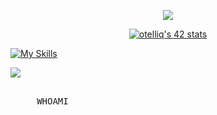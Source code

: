 </p>
<p align="center">  
<img src ="https://user-images.githubusercontent.com/74038190/212284136-03988914-d899-44b4-b1d9-4eeccf656e44.gif">
</p>

<p align="center">
<a href="https://github.com/oakoudad/badge42"><img src="https://badge.mediaplus.ma/greenbinary/otelliq" alt="otelliq's 42 stats" /></a>
</p>

[![My Skills](https://skillicons.dev/icons?i=c,cpp,bash,git,linux,vim,html,css)](https://skillicons.dev)

[![](https://visitcount.itsvg.in/api?id=otelliq&label=Profile%20Views&color=12&icon=5&pretty=false)](https://visitcount.itsvg.in)
<pre>

     WHOAMI
  
</pre>
